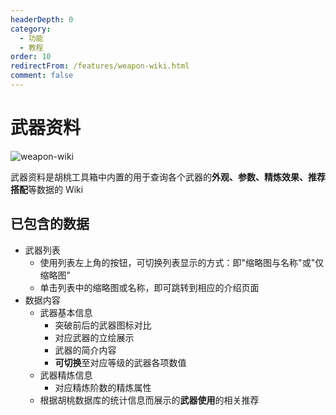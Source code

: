```yaml
---
headerDepth: 0
category:
  - 功能
  - 教程
order: 10
redirectFrom: /features/weapon-wiki.html
comment: false
---
```


# 武器资料

![weapon-wiki](https://img.alicdn.com/imgextra/i1/1797064093/O1CN01ha9zqe1g6dyBLfjO3_!!1797064093.png_.webp)

武器资料是胡桃工具箱中内置的用于查询各个武器的**外观、参数、精炼效果、推荐搭配**等数据的 Wiki

## 已包含的数据

- 武器列表
  - 使用列表左上角的按钮，可切换列表显示的方式：即"缩略图与名称"或"仅缩略图"
  - 单击列表中的缩略图或名称，即可跳转到相应的介绍页面
- 数据内容
  - 武器基本信息
    - 突破前后的武器图标对比
    - 对应武器的立绘展示
    - 武器的简介内容
    - **可切换**至对应等级的武器各项数值
  - 武器精炼信息
    - 对应精炼阶数的精炼属性
  - 根据胡桃数据库的统计信息而展示的**武器使用**的相关推荐
